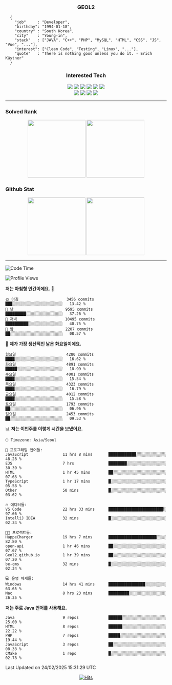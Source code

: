<div align="center">

  ### GEOL2
</div>

```
  {
    "job"     : "Developer",
    "birthday": "1994-01-18",
    "country" : "South Korea",
    "city"    : "Young-in",
    "stack"   : ["JAVA", "C++", "PHP", "MySQL", "HTML", "CSS", "JS", "Vue", "..."],
    "interest": ["Clean Code", "Testing", "Linux", "..."], 
    "quote"   : "There is nothing good unless you do it. - Erich Kästner"
  }
  ```
  
<div align="center">
  
  ### Interested Tech
  
  <img src="https://img.shields.io/badge/Laravel-F05340?style=flat-square&logo=Laravel&logoColor=white">
  <img src="https://img.shields.io/badge/SpringBoot-6DB33F?style=flat-square&logo=SpringBoot&logoColor=white">
  <img src="https://img.shields.io/badge/-NestJs-ea2845?style=flat-square&logo=nestjs&logoColor=white">
  <img src="https://img.shields.io/badge/Express-000000?style=flat-square&logo=Express&logoColor=white">
  <img src="https://img.shields.io/badge/Three.js-000000?style=flat-square&logo=Three.js&logoColor=white">
  <img src="https://img.shields.io/badge/OpenAI-%23412991?style=flat-square&logo=openai&logoColor=white">
  <br>
  <img src="https://img.shields.io/badge/Java-ED8B00?style=flat-square&logo=openjdk&logoColor=white">
  <img src="https://img.shields.io/badge/JavaScript-F7DF1E?style=flat-square&logo=JavaScript&logoColor=black">
  <img src="https://img.shields.io/badge/TypeScript-007acc?style=flat-square&logo=TypeScript&logoColor=black">
  <img src="https://img.shields.io/badge/MySQL-4479A1?style=flat-square&logo=mysql&logoColor=white"><br>

</div>

------------

  ### Solved Rank
  
  <div align="center">
    <img height="180em" src="https://mazassumnida.wtf/api/v2/generate_badge?boj=geol2">
    <img height="180em" src="https://leetcard.jacoblin.cool/Geol2?theme=light&font=Gugi&border=0&radius=20">
  </div>
  
  ### Github Stat 
  <div align="center">
    <img height="180em" src="https://github-readme-stats-git-masterrstaa-rickstaa.vercel.app/api?username=geol2&show_icons=true&theme=dark">
    <img height="180em" src="https://github-readme-stats-git-masterrstaa-rickstaa.vercel.app/api/top-langs/?username=geol2&show_icons=true&hide=css,scss,html&layout=compact&theme=dark&count_private=true&langs_count=8">
  </div>
  
------------
<!--START_SECTION:waka-->
![Code Time](http://img.shields.io/badge/Code%20Time-3%2C946%20hrs%2015%20mins-blue)

![Profile Views](http://img.shields.io/badge/Profile%20Views-3-blue)

**저는 아침형 인간이에요. 🐤** 

```text
🌞 아침                     3456 commits        ███░░░░░░░░░░░░░░░░░░░░░░   13.42 % 
🌆 낮　                     9595 commits        █████████░░░░░░░░░░░░░░░░   37.26 % 
🌃 저녁                     10495 commits       ██████████░░░░░░░░░░░░░░░   40.75 % 
🌙 밤　                     2207 commits        ██░░░░░░░░░░░░░░░░░░░░░░░   08.57 % 
```
📅 **제가 가장 생산적인 날은 화요일이에요.** 

```text
월요일                      4280 commits        ████░░░░░░░░░░░░░░░░░░░░░   16.62 % 
화요일                      4891 commits        █████░░░░░░░░░░░░░░░░░░░░   18.99 % 
수요일                      4001 commits        ████░░░░░░░░░░░░░░░░░░░░░   15.54 % 
목요일                      4323 commits        ████░░░░░░░░░░░░░░░░░░░░░   16.79 % 
금요일                      4012 commits        ████░░░░░░░░░░░░░░░░░░░░░   15.58 % 
토요일                      1793 commits        ██░░░░░░░░░░░░░░░░░░░░░░░   06.96 % 
일요일                      2453 commits        ██░░░░░░░░░░░░░░░░░░░░░░░   09.53 % 
```


📊 **저는 이번주를 이렇게 시간을 보냈어요.** 

```text
🕑︎ Timezone: Asia/Seoul

💬 프로그래밍 언어들: 
JavaScript               11 hrs 8 mins       ████████████░░░░░░░░░░░░░   48.28 % 
EJS                      7 hrs               ████████░░░░░░░░░░░░░░░░░   30.39 % 
HTML                     1 hr 45 mins        ██░░░░░░░░░░░░░░░░░░░░░░░   07.63 % 
TypeScript               1 hr 17 mins        █░░░░░░░░░░░░░░░░░░░░░░░░   05.58 % 
Other                    50 mins             █░░░░░░░░░░░░░░░░░░░░░░░░   03.62 % 

🔥 에디터들: 
VS Code                  22 hrs 33 mins      ████████████████████████░   97.66 % 
IntelliJ IDEA            32 mins             █░░░░░░░░░░░░░░░░░░░░░░░░   02.34 % 

🐱‍💻 프로젝트들: 
HappeCharger             19 hrs 7 mins       █████████████████████░░░░   82.80 % 
open-api                 1 hr 46 mins        ██░░░░░░░░░░░░░░░░░░░░░░░   07.67 % 
Geol2.github.io          1 hr 39 mins        ██░░░░░░░░░░░░░░░░░░░░░░░   07.20 % 
be-cms                   32 mins             █░░░░░░░░░░░░░░░░░░░░░░░░   02.34 % 

💻 운영 체제들: 
Windows                  14 hrs 41 mins      ████████████████░░░░░░░░░   63.65 % 
Mac                      8 hrs 23 mins       █████████░░░░░░░░░░░░░░░░   36.35 % 
```

**저는 주로 Java 언어를 사용해요.** 

```text
Java                     9 repos             ██████░░░░░░░░░░░░░░░░░░░   25.00 % 
HTML                     8 repos             ██████░░░░░░░░░░░░░░░░░░░   22.22 % 
PHP                      7 repos             █████░░░░░░░░░░░░░░░░░░░░   19.44 % 
JavaScript               3 repos             ██░░░░░░░░░░░░░░░░░░░░░░░   08.33 % 
CMake                    1 repo              █░░░░░░░░░░░░░░░░░░░░░░░░   02.78 % 
```




 Last Updated on 24/02/2025 15:31:29 UTC
<!--END_SECTION:waka-->

<div align="center">
  
  [![Hits](https://hits.seeyoufarm.com/api/count/incr/badge.svg?url=https%3A%2F%2Fgithub.com%2Fgeol2&count_bg=%2379C83D&title_bg=%23555555&icon=myspace.svg&icon_color=%23E7E7E7&title=hits&edge_flat=false)](https://hits.seeyoufarm.com)
  
</div>

<!--
**Geol2/Geol2** is a ✨ _special_ ✨ repository because its `README.md` (this file) appears on your GitHub profile.

Here are some ideas to get you started:
- 🔭 I’m currently working on ...
- 🌱 I’m currently learning ...
- 👯 I’m looking to collaborate on ...
- 🤔 I’m looking for help with ...
- 💬 Ask me about ...
- 📫 How to reach me: ...
- 😄 Pronouns: ...
- ⚡ Fun fact: ...
-->

